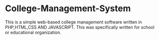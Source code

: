 # College-Management-System
This is a simple web-based college management software written in PHP,HTML,CSS AND JAVASCRIPT. This was specifically written for school or educational organization.
